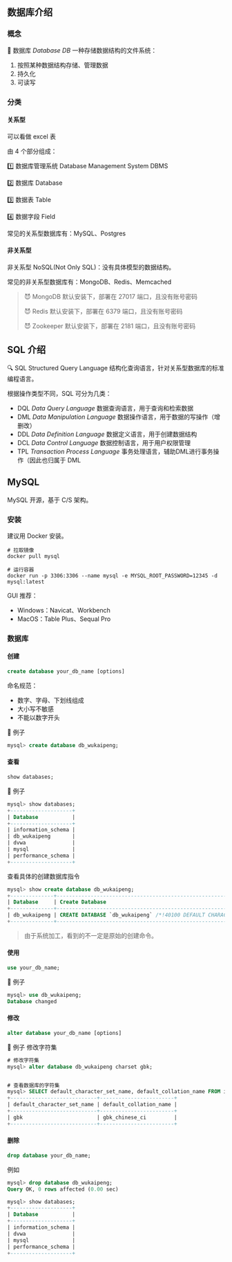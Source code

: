 ## 数据库介绍

### 概念

🚛 数据库 *Database* *DB* 一种存储数据结构的文件系统：

1. 按照某种数据结构存储、管理数据
2. 持久化
3. 可读写

### 分类

#### 关系型

可以看做 excel 表

由 4 个部分组成：

1️⃣ 数据库管理系统 Database Management System DBMS

2️⃣ 数据库 Database

3️⃣ 数据表 Table

4️⃣ 数据字段 Field 



常见的关系型数据库有：MySQL、Postgres



#### 非关系型

非关系型 NoSQL(Not Only SQL)：没有具体模型的数据结构。

常见的非关系型数据库有：MongoDB、Redis、Memcached

> 😈 MongoDB 默认安装下，部署在 27017 端口，且没有账号密码
>
> 😈 Redis 默认安装下，部署在 6379 端口，且没有账号密码
>
> 😈 Zookeeper 默认安装下，部署在 2181 端口，且没有账号密码



## SQL 介绍

🔍 SQL Structured Query Language 结构化查询语言，针对关系型数据库的标准编程语言。

根据操作类型不同，SQL 可分为几类：

- DQL *Data Query Language* 数据查询语言，用于查询和检索数据
- DML *Data Manipulation Language* 数据操作语言，用于数据的写操作（增删改）
- DDL *Data Definition Language* 数据定义语言，用于创建数据结构
- DCL *Data Control Language* 数据控制语言，用于用户权限管理
- TPL *Transaction Process Language* 事务处理语言，辅助DML进行事务操作（因此也归属于
  DML



## MySQL

MySQL 开源，基于 C/S 架构。

### 安装

建议用 Docker 安装。

```shell
# 拉取镜像
docker pull mysql

# 运行容器
docker run -p 3306:3306 --name mysql -e MYSQL_ROOT_PASSWORD=12345 -d mysql:latest
```

GUI 推荐：

- Windows：Navicat、Workbench
- MacOS：Table Plus、Sequal Pro

### 数据库

#### 创建

```sql
create database your_db_name [options]
```

命名规范：

- 数字、字母、下划线组成
- 大小写不敏感
- 不能以数字开头

🌰 例子

```sql
mysql> create database db_wukaipeng;
```

#### 查看

```sql
show databases;
```

🌰 例子

```sql
mysql> show databases;
+--------------------+
| Database           |
+--------------------+
| information_schema |
| db_wukaipeng       |
| dvwa               |
| mysql              |
| performance_schema |
+--------------------+
```

查看具体的创建数据库指令

```sql
mysql> show create database db_wukaipeng;
+--------------+-------------------------------------------------------------------------+
| Database     | Create Database                                                         |
+--------------+-------------------------------------------------------------------------+
| db_wukaipeng | CREATE DATABASE `db_wukaipeng` /*!40100 DEFAULT CHARACTER SET latin1 */ |
+--------------+-------------------------------------------------------------------------+
```

> 由于系统加工，看到的不一定是原始的创建命令。

#### 使用

```sql
use your_db_name;
```

🌰 例子

```sql
mysql> use db_wukaipeng;
Database changed
```

#### 修改

```sql
alter database your_db_name [options]
```

🌰 例子 修改字符集

```sql
# 修改字符集
mysql> alter database db_wukaipeng charset gbk;


# 查看数据库的字符集
mysql> SELECT default_character_set_name, default_collation_name FROM information_schema.SCHEMATA WHERE schema_name = 'db_wukaipeng';
+----------------------------+------------------------+
| default_character_set_name | default_collation_name |
+----------------------------+------------------------+
| gbk                        | gbk_chinese_ci         |
+----------------------------+------------------------+
```

#### 删除

```sql
drop database your_db_name;
```

例如

```sql
mysql> drop database db_wukaipeng;
Query OK, 0 rows affected (0.00 sec)

mysql> show databases;
+--------------------+
| Database           |
+--------------------+
| information_schema |
| dvwa               |
| mysql              |
| performance_schema |
+--------------------+
```





















